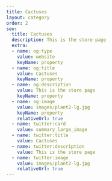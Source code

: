 ```yaml
---
title: Cactuses
layout: category
order: 2
seo:
  title: Cactuses
  description: This is the store page
  extra:
  - name: og:type
    value: website
    keyName: property
  - name: og:title
    value: Cactuses
    keyName: property
  - name: og:description
    value: This is the store page
    keyName: property
  - name: og:image
    value: images/plant2-lg.jpg
    keyName: property
    relativeUrl: true
  - name: twitter:card
    value: summary_large_image
  - name: twitter:title
    value: Cactuses
  - name: twitter:description
    value: This is the store page
  - name: twitter:image
    value: images/plant2-lg.jpg
    relativeUrl: true
---
```


